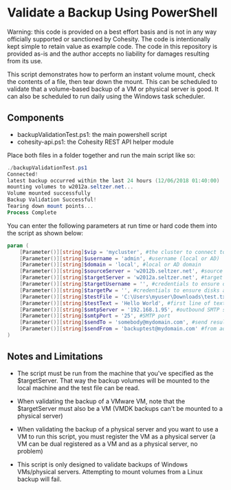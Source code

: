 # Validate a Backup Using PowerShell

Warning: this code is provided on a best effort basis and is not in any way officially supported or sanctioned by Cohesity. The code is intentionally kept simple to retain value as example code. The code in this repository is provided as-is and the author accepts no liability for damages resulting from its use.

This script demonstrates how to perform an instant volume mount, check the contents of a file, then tear down the mount. This can be scheduled to validate that a volume-based backup of a VM or physical server is good. It can also be scheduled to run daily using the Windows task scheduler.  

## Components

* backupValidationTest.ps1: the main powershell script
* cohesity-api.ps1: the Cohesity REST API helper module

Place both files in a folder together and run the main script like so:

```powershell
./backupValidationTest.ps1                                                                                                  
Connected!
latest backup occurred within the last 24 hours (12/06/2018 01:40:00)
mounting volumes to w2012a.seltzer.net...
Volume mounted successfully
Backup Validation Successful!
Tearing down mount points...
Process Complete
```

You can enter the following parameters at run time or hard code them into the script as shown below:

```powershell
param (
    [Parameter()][string]$vip = 'mycluster', #the cluster to connect to (DNS name or IP)
    [Parameter()][string]$username = 'admin', #username (local or AD)
    [Parameter()][string]$domain = 'local', #local or AD domain
    [Parameter()][string]$sourceServer = 'w2012b.seltzer.net', #source server that was backed up
    [Parameter()][string]$targetServer = 'w2012a.seltzer.net', #target server to mount the volumes to
    [Parameter()][string]$targetUsername = '', #credentials to ensure disks are online (optional, only needed if it's a VM with no agent)
    [Parameter()][string]$targetPw = '', #credentials to ensure disks are online (optional, only needed if it's a VM with no agent)
    [Parameter()][string]$testFile = 'C:\Users\myuser\Downloads\test.txt', #a file to check for on the backed up server
    [Parameter()][string]$testText = 'Hello World', #first line of text expected to be found in the test file
    [Parameter()][string]$smtpServer = '192.168.1.95', #outbound SMTP server to send results via email
    [Parameter()][string]$smtpPort = '25', #SMTP port
    [Parameter()][string]$sendTo = 'somebody@mydomain.com', #send results to
    [Parameter()][string]$sendFrom = 'backuptest@mydomain.com' #from address
)
```
## Notes and Limitations

* The script must be run from the machine that you've specified as the $targetServer. That way the backup volumes will be mounted to the local machine and the test file can be read.

* When validating the backup of a VMware VM, note that the $targetServer must also be a VM (VMDK backups can't be mounted to a physical server)

* When validating the backup of a physical server and you want to use a VM to run this script, you must register the VM as a physical server (a VM can be dual registered as a VM and as a physical server, no problem)

* This script is only designed to validate backups of Windows VMs/physical servers. Attempting to mount volumes from a Linux backup will fail.






